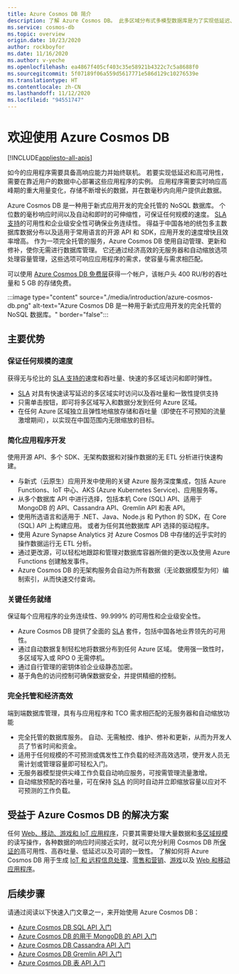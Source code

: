 ```yaml
---
title: Azure Cosmos DB 简介
description: 了解 Azure Cosmos DB。 此多区域分布式多模型数据库是为了实现低延迟、弹性可伸缩性和高可用性而构建的，提供对 NoSQL 数据的本机支持。
ms.service: cosmos-db
ms.topic: overview
origin.date: 10/23/2020
author: rockboyfor
ms.date: 11/16/2020
ms.author: v-yeche
ms.openlocfilehash: ea4867f405cf403c35e58921b4322c7c5a8688f0
ms.sourcegitcommit: 5f07189f06a559d5617771e586d129c10276539e
ms.translationtype: HT
ms.contentlocale: zh-CN
ms.lasthandoff: 11/12/2020
ms.locfileid: "94551747"
---
```

# <a name="welcome-to-azure-cosmos-db"></a>欢迎使用 Azure Cosmos DB
[!INCLUDE[appliesto-all-apis](includes/appliesto-all-apis.md)]

如今的应用程序需要具备高响应能力并始终联机。 若要实现低延迟和高可用性，需要在靠近用户的数据中心部署这些应用程序的实例。 应用程序需要实时响应高峰期的重大用量变化，存储不断增长的数据，并在数毫秒内向用户提供此数据。

Azure Cosmos DB 是一种用于新式应用开发的完全托管的 NoSQL 数据库。 个位数的毫秒响应时间以及自动和即时的可伸缩性，可保证任何规模的速度。 [SLA 支持](https://www.azure.cn/support/sla/cosmos-db)的可用性和企业级安全性可确保业务连续性。 得益于中国各地的统包多主数据库数据分布以及适用于常用语言的开源 API 和 SDK，应用开发的速度增快且效率增高。 作为一项完全托管的服务，Azure Cosmos DB 使用自动管理、更新和修补，使你无需进行数据库管理。 它还通过经济高效的无服务器和自动缩放选项处理容量管理，这些选项可响应应用程序的需求，使容量与需求相匹配。

<!-- Not Avaialble [Try Azure Cosmos DB for free](https://www.azure.cn/try/cosmosdb/)-->

可以使用 [Azure Cosmos DB 免费层](optimize-dev-test.md#azure-cosmos-db-free-tier)获得一个帐户，该帐户头 400 RU/秒的吞吐量和 5 GB 的存储免费。

<!-- Not Avaialble [Try Azure Cosmos DB for free](https://www.azure.cn/try/cosmosdb/)-->

:::image type="content" source="./media/introduction/azure-cosmos-db.png" alt-text="Azure Cosmos DB 是一种用于新式应用开发的完全托管的 NoSQL 数据库。" border="false":::

## <a name="key-benefits"></a>主要优势

### <a name="guaranteed-speed-at-any-scale"></a>保证任何规模的速度

获得无与伦比的 [SLA 支持的](https://www.azure.cn/support/sla/cosmos-db)速度和吞吐量、快速的多区域访问和即时弹性。

- [SLA](https://www.azure.cn/support/sla/cosmos-db) 对具有快速读写延迟的多区域实时访问以及吞吐量和一致性提供支持
- 只需单击按钮，即可将多区域写入和数据分发到任何 Azure 区域。
- 在任何 Azure 区域独立且弹性地缩放存储和吞吐量（即使在不可预知的流量激增期间），以实现在中国范围内无限缩放的目标。

### <a name="simplified-application-development"></a>简化应用程序开发

使用开源 API、多个 SDK、无架构数据和对操作数据的无 ETL 分析进行快速构建。

- 与新式（云原生）应用开发中使用的关键 Azure 服务深度集成，包括 Azure Functions、IoT 中心、AKS (Azure Kubernetes Service)、应用服务等。
- 从多个数据库 API 中进行选择，包括本机 Core (SQL) API、适用于 MongoDB 的 API、Cassandra API、Gremlin API 和表 API。
- 使用所选语言和适用于 .NET、Java、Node.js 和 Python 的 SDK，在 Core (SQL) API 上构建应用。 或者为任何其他数据库 API 选择的驱动程序。
- 使用 Azure Synapse Analytics 对 Azure Cosmos DB 中存储的近乎实时的操作数据运行无 ETL 分析。
- 通过更改源，可以轻松地跟踪和管理对数据库容器所做的更改以及使用 Azure Functions 创建触发事件。
- Azure Cosmos DB 的无架构服务会自动为所有数据（无论数据模型为何）编制索引，从而快速交付查询。

### <a name="mission-critical-ready"></a>关键任务就绪

保证每个应用程序的业务连续性、99.999% 的可用性和企业级安全性。

- Azure Cosmos DB 提供了全面的 [SLA](https://www.azure.cn/support/sla/cosmos-db) 套件，包括中国各地业界领先的可用性。
- 通过自动数据复制轻松地将数据分布到任何 Azure 区域。 使用强一致性时，多区域写入或 RPO 0 无需停机。
- 通过自行管理的密钥体验企业级静态加密。
- 基于角色的访问控制可确保数据安全，并提供精细的控制。

### <a name="fully-managed-and-cost-effective"></a>完全托管和经济高效

端到端数据库管理，具有与应用程序和 TCO 需求相匹配的无服务器和自动缩放功能

- 完全托管的数据库服务。 自动、无需触控、维护、修补和更新，从而为开发人员了节省时间和资金。
- 适用于任何规模的不可预测或偶发性工作负载的经济高效选项，使开发人员无需计划或管理容量即可轻松入门。
- 无服务器模型提供尖峰工作负载自动响应服务，可按需管理流量激增。
- 自动缩放预配的吞吐量，可在保持 [SLA](https://www.azure.cn/support/sla/cosmos-db) 的同时自动并立即缩放容量以应对不可预测的工作负载。

## <a name="solutions-that-benefit-from-azure-cosmos-db"></a>受益于 Azure Cosmos DB 的解决方案

任何 [Web、移动、游戏和 IoT 应用程序](use-cases.md)，只要其需要处理大量数据和[多区域规模](distribute-data-globally.md)的读写操作，各种数据的响应时间接近实时，就可以充分利用 Cosmos DB 所[保证的](https://www.azure.cn/support/sla/cosmos-db/)高可用性、高吞吐量、低延迟以及可调的一致性。 了解如何将 Azure Cosmos DB 用于生成 [IoT 和 远程信息处理](use-cases.md#iot-and-telematics)、[零售和营销](use-cases.md#retail-and-marketing)、[游戏](use-cases.md#gaming)以及 [Web 和移动应用程序](use-cases.md#web-and-mobile-applications)。

## <a name="next-steps"></a>后续步骤

请通过阅读以下快速入门文章之一，来开始使用 Azure Cosmos DB：

- [Azure Cosmos DB SQL API 入门](create-sql-api-dotnet.md)
- [Azure Cosmos DB 的用于 MongoDB 的 API 入门](create-mongodb-nodejs.md)
- [Azure Cosmos DB Cassandra API 入门](create-cassandra-dotnet.md)
- [Azure Cosmos DB Gremlin API 入门](create-graph-dotnet.md)
- [Azure Cosmos DB 表 API 入门](create-table-dotnet.md)


<!--MOONCAKE: Not Available on [Try Azure Cosmos DB for free](https://www.azure.cn/try/cosmosdb/)-->
<!-- Update_Description: update meta properties, wording update, update link -->